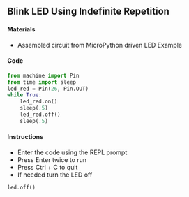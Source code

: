 ## Blink LED Using Indefinite Repetition

#### Materials
 - Assembled circuit from MicroPython driven LED Example

#### Code
```Python
from machine import Pin
from time import sleep
led_red = Pin(26, Pin.OUT)
while True:
    led_red.on()
    sleep(.5)
    led_red.off()
    sleep(.5)
```

#### Instructions
 - Enter the code using the REPL prompt
 - Press Enter twice to run
 - Press Ctrl + C to quit
 - If needed turn the LED off
 ```Python
led.off()
 ```
